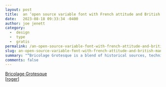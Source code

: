 ```yaml
---
layout: post
title:  an ‘open source variable font with French attitude and British mannerisms’
date:   2023-08-18 09:33:34 -0400
author: joe jenett
category:
  -  design
  -  type
  -  gratis
permalink: /an-open-source-variable-font-with-french-attitude-and-british-mannerisms/
slug: an-open-source-variable-font-with-french-attitude-and-british-mannerisms
summary: "“Bricolage Grotesque is a blend of historical sources, technical decisions and personal feelings.”"
comments: false
---
```

<a title="Bricolage Grotesque — Free &amp; Open Source Variable Font" href="https://ateliertriay.github.io/bricolage/">Bricolage Grotesque</a><br>[<a href="https://pinboard.in/u:roger">roger</a>]

<a style="display:none;" href="https://brid.gy/publish/mastodon"><small>(cross-posted to mastodon)</small></a>